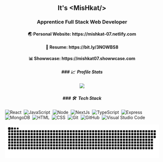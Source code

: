 <h2 align="center">It's &lt;MisHkat/&gt;</h2>
<h3 align="center">Apprentice Full Stack Web Developer</h3>

<h4 align="center">🌏 Personal Website: https://mishkat-07.netlify.com </h4>
<h4 align="center">📑 Resume: https://bit.ly/3NOWBS8 </h4>
<h4 align="center">📊 Showwcase: https://mishkat07.showwcase.com </h4>

<h5 align="center">### 📈 &nbsp;Profile Stats</h5>

<div align="center">
  <img width="500"
 src="https://github-readme-stats.vercel.app/api/top-langs/?username=MisHkat07&hide_border=true&layout=compact&show_icons=true&theme=midnight-purple&langs_count=10"
            />
</div>

<h5 align="center">### 🛠 &nbsp;Tech Stack</h5>


![React](https://img.shields.io/badge/-React-05122A?style=flat&logo=react)&nbsp;
![JavaScript](https://img.shields.io/badge/-JavaScript-05122A?style=flat&logo=javascript)&nbsp;
![Node](https://img.shields.io/badge/-NodeJs-05122A?style=flat&logo=nodejs&logoColor=FFA518)&nbsp;
![NextJs](https://img.shields.io/badge/-NextJs-05122A?style=flat&logo=nextjs&logoColor=A8B9CC)&nbsp;
![TypeScript](https://img.shields.io/badge/-TypeScript-05122A?style=flat&logo=typescript)&nbsp;
![Express](https://img.shields.io/badge/-Express-05122A?style=flat&logo=expressjs)&nbsp;
![MongoDB](https://img.shields.io/badge/-MongoDB-05122A?style=flat&logo=mongodb)&nbsp;
![HTML](https://img.shields.io/badge/-HTML-05122A?style=flat&logo=HTML5)&nbsp;
![CSS](https://img.shields.io/badge/-CSS-05122A?style=flat&logo=CSS3&logoColor=1572B6)&nbsp;
![Git](https://img.shields.io/badge/-Git-05122A?style=flat&logo=git)&nbsp;
![GitHub](https://img.shields.io/badge/-GitHub-05122A?style=flat&logo=github)&nbsp;
![Visual Studio Code](https://img.shields.io/badge/-Visual%20Studio%20Code-05122A?style=flat&logo=visual-studio-code&logoColor=007ACC)&nbsp;

   <p align="center">
   <a href="https://github.com/mikyll/mikyll"><img alt="Snake animation" src="https://github.com/mikyll/mikyll/blob/output/github-contribution-grid-snake.svg"/></a>
  </p>
  
